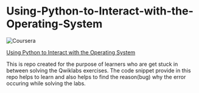 # Using-Python-to-Interact-with-the-Operating-System

<img src= "https://file.io/4lEcAChZ1TGZ" alt="Coursera">

<a href = "https://www.coursera.org/learn/python-operating-system">Using Python to Interact with the Operating System</a>

This is repo created for the purpose of learners who are get stuck in between solving the Qwiklabs exercises. The code snippet provide in this repo helps to learn and also helps to find the reason(bug) why the error occuring while solving the labs.

